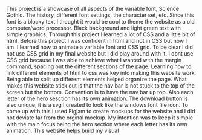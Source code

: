 This project is a showcase of all aspects of the variable font, Science Gothic. The history, different font settings, the character set, etc. Since this font is a blocky text I thought it would be cool to theme the website as a old computer/word processor. Black background and light green text with simple graphics. Through this project I learned a lot of CSS and a little bit of html. Before this project I was confident in html and not in CSS but now I am. I learned how to animate a variable font and CSS grid. To be clear I did not use CSS grid in my final website but I did play around with it. I dont use CSS grid because I was able to achieve what I wanted with the margin command, spacing out the different sections of the page. Learning how to link different elements of html to css was key into making this website work. Being able to split up different elements helped organize the page. What makes this website stick out is that the nav bar is not stuck to the top of the screen but the bottom. Convention is to have the nav bar up top. Also each letter of the hero sesction has its own animation. The download button is also unique, it is a svg I created to look like the windows font file icon. To come up with this I used Figjam to create mockups for the website and I did not deviate far from the orginal mockup. My intention was to keep it simple with the main focus being the hero section where each letter has its own animation. This website helps build my visual 